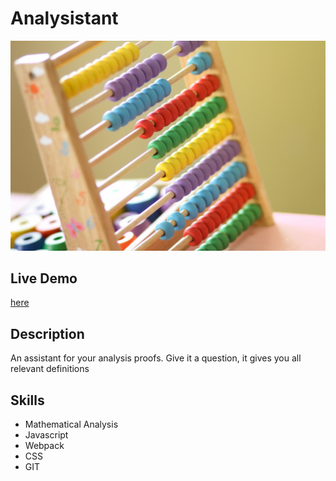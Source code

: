 # Analysistant

![todo](assets/../src/assets/anal_cover.jpg)

## Live Demo

[here](https://tannerhornsby7.github.io/odin-Analysistant/)

## Description

An assistant for your analysis proofs. Give it a question, it gives you
all relevant definitions

## Skills

- Mathematical Analysis
- Javascript
- Webpack
- CSS
- GIT
